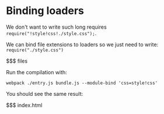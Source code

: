 # Binding loaders

We don't want to write such long requires `require("!style!css!./style.css");`.

We can bind file extensions to loaders so we just need to write: `require("./style.css")`

$$$ files

Run the compilation with:

``` text
webpack ./entry.js bundle.js --module-bind 'css=style!css'
```

You should see the same result:

$$$ index.html
